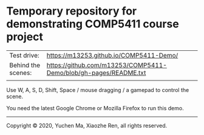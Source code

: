 Temporary repository for demonstrating COMP5411 course project
==============================================================

|                    |                                                                    |
|--------------------|--------------------------------------------------------------------|
| Test drive:        | <https://m13253.github.io/COMP5411-Demo/>                          |
| Behind the scenes: | <https://github.com/m13253/COMP5411-Demo/blob/gh-pages/README.txt> |
|                    |                                                                    |

Use W, A, S, D, Shift, Space / mouse dragging / a gamepad to control the scene.

You need the latest Google Chrome or Mozilla Firefox to run this demo.

---

Copyright &copy; 2020, Yuchen Ma, Xiaozhe Ren, all rights reserved.
